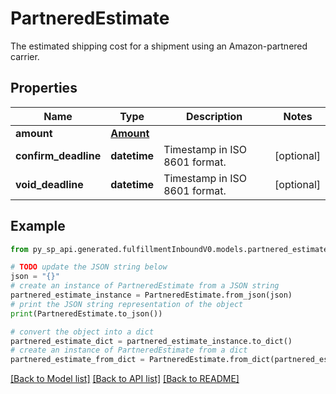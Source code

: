 # PartneredEstimate

The estimated shipping cost for a shipment using an Amazon-partnered carrier.

## Properties

Name | Type | Description | Notes
------------ | ------------- | ------------- | -------------
**amount** | [**Amount**](Amount.md) |  | 
**confirm_deadline** | **datetime** | Timestamp in ISO 8601 format. | [optional] 
**void_deadline** | **datetime** | Timestamp in ISO 8601 format. | [optional] 

## Example

```python
from py_sp_api.generated.fulfillmentInboundV0.models.partnered_estimate import PartneredEstimate

# TODO update the JSON string below
json = "{}"
# create an instance of PartneredEstimate from a JSON string
partnered_estimate_instance = PartneredEstimate.from_json(json)
# print the JSON string representation of the object
print(PartneredEstimate.to_json())

# convert the object into a dict
partnered_estimate_dict = partnered_estimate_instance.to_dict()
# create an instance of PartneredEstimate from a dict
partnered_estimate_from_dict = PartneredEstimate.from_dict(partnered_estimate_dict)
```
[[Back to Model list]](../README.md#documentation-for-models) [[Back to API list]](../README.md#documentation-for-api-endpoints) [[Back to README]](../README.md)


